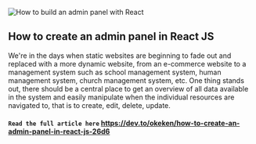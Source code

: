 ![How to build an admin panel with React]((https://github.com/okeken/react-admin-tutorial/blob/main/public/react.png))
## How to create an admin panel in React JS

We're in the days when static websites are beginning to fade out and replaced with a more dynamic website, from an e-commerce website to a management system such as school management system, human management system, church management system, etc. One thing stands out, there should be a central place to get an overview of all data available in the system and easily manipulate when the individual resources are navigated to, that is to create, edit, delete, update.

#### `Read the full article here` https://dev.to/okeken/how-to-create-an-admin-panel-in-react-js-26d6

